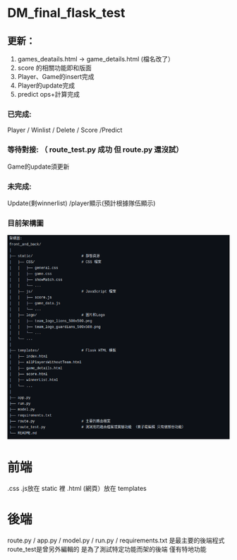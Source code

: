 # DM_final_flask_test
## 更新：
1. games_deatails.html -> game_details.html (檔名改了）
2. score 的相關功能即和版面
3. Player、Game的insert完成
4. Player的update完成
5. predict ops+計算完成

### 已完成:
Player / Winlist / Delete / Score /Predict

### 等待對接: （ route_test.py 成功 但 route.py 還沒試）
Game的update須更新

### 未完成:
 Update(剩winnerlist) /player顯示(預計根據隊伍顯示)

### 目前架構圖
![image](https://github.com/TTT426/DM_final_flask_test/blob/main/%E6%9E%B6%E6%A7%8B%E5%9C%96.png)

# 前端
.css .js放在 static 裡
.html (網頁）放在 templates

# 後端
route.py / app.py / model.py / run.py / requirements.txt 是最主要的後端程式
route_test是曾另外編輯的 是為了測試特定功能而架的後端 僅有特地功能

